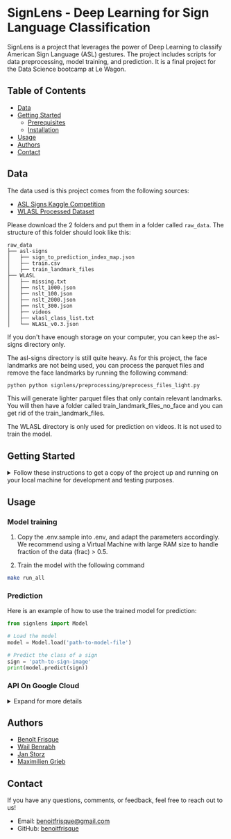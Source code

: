 # SignLens - Deep Learning for Sign Language Classification

SignLens is a project that leverages the power of Deep Learning to classify American Sign Language (ASL) gestures. The project includes scripts for data preprocessing, model training, and prediction. It is a final project for the Data Science bootcamp at Le Wagon.


## Table of Contents
- [Data](#data)
- [Getting Started](#getting-started)
  - [Prerequisites](#prerequisites)
  - [Installation](#installation)
- [Usage](#usage)
- [Authors](#authors)
- [Contact](#contact)


## Data
The data used is this project comes from the following sources:
- [ASL Signs Kaggle Competition](https://www.kaggle.com/competitions/asl-signs)
- [WLASL Processed Dataset](https://www.kaggle.com/datasets/risangbaskoro/wlasl-processed)

Please download the 2 folders and put them in a folder called `raw_data`. The structure of this folder should look like this:
```
raw_data
├── asl-signs
│   ├── sign_to_prediction_index_map.json
│   ├── train.csv
│   ├── train_landmark_files
├── WLASL
│   ├── missing.txt
│   ├── nslt_1000.json
│   ├── nslt_100.json
│   ├── nslt_2000.json
│   ├── nslt_300.json
│   ├── videos
│   ├── wlasl_class_list.txt
│   └── WLASL_v0.3.json
```
If you don't have enough storage on your computer, you can keep the asl-signs directory only.

The asl-signs directory is still quite heavy. As for this project, the face landmarks are not being used, you can process the parquet files and remove the face landmarks by running the following command:
```bash
python python signlens/preprocessing/preprocess_files_light.py
```

This will generate lighter parquet files that only contain relevant landmarks. You will then have a folder called train_landmark_files_no_face and you can get rid of the train_landmark_files.

The WLASL directory is only used for prediction on videos. It is not used to train the model.


## Getting Started

<details>
  <summary>Follow these instructions to get a copy of the project up and running on your local machine for development and testing purposes.</summary>


### Prerequisites

- Python 3.7 or later (Python 3.10.6 is recommended)
- TensorFlow
- OpenCV
- Pandas
- Numpy

### Installation

1. Clone the repository to your local machine:

```bash
git clone https://github.com/benoitfrisque/signlens.git
```

2. Navigate into the project directory
```bash
cd signlens
```

3. Create a local environment of Python 3.10.6 with pyenv. This requires you to have pyenv installed.
```bash
make create_virtual_env
```

4. Install the required Python libraries:
```bash
make install_requirements_dev
```

This will install all the libraries from requirements.txt and requirements_dev.txt.
</details>

## Usage

### Model training

1. Copy the .env.sample into .env, and adapt the parameters accordingly. We recommend using a Virtual Machine with large RAM size to handle fraction of the data (frac) > 0.5.

2. Train the model with the following command
```bash
make run_all
```


### Prediction
Here is an example of how to use the trained model for prediction:

```python
from signlens import Model

# Load the model
model = Model.load('path-to-model-file')

# Predict the class of a sign
sign = 'path-to-sign-image'
print(model.predict(sign))
```

### API On Google Cloud
<details>
  <summary>Expand for more details</summary>

#### Prerequisites:
1. **Google Cloud Platform Account**: You need an active Google Cloud Platform (GCP) account.
2. **Docker**: Ensure Docker is installed on your local machine for building containerized applications.
3. **Google Cloud SDK**: Install the Google Cloud SDK to interact with GCP services via the command line.
4. **Google Cloud Project**: Create a new or select an existing Google Cloud project where you'll deploy the API.
5. **Billing Enabled**: Ensure billing is enabled for your Google Cloud project.

#### Dependencies:
1. **FastAPI**: Install the FastAPI library, a modern, fast (high-performance), web framework for building APIs with Python 3.6+.
2. **uvicorn**: Install uvicorn, an ASGI server implementation.
3. **Dockerfile**: Create a Dockerfile for containerizing the API application.
4. **Google Cloud Build**: Enable Google Cloud Build for automating builds and deployments.

#### Steps for Deployment:

1. **Test the API Locally**:
   - Run the API locally using FastAPI and verify that it works as expected.
```bash
make run_api
```

2. **Build Docker Image Locally**:
```bash
make build_docker
```

3. **Test Docker Image Locally**:
   - Run the Docker container locally to ensure it behaves correctly. Upload a Json file of preprocessed landmarks and checks thatthe prediction is correct.7

4. **Build Production Docker Image**
    - If it worked correctly, build the production image:
```bash
make build_docker_prod
```

5. **Push Image to Google Artifact Registry**
    - To deploy it on Google Cloud, copy `.env.sample.yaml` and rename it `.env.yaml`.
    - Adapt your Google region, project_ID ect in `.env.yaml` and `.env`.
    - Run the following command to push the prod image:
```bash
make google_push
```

6. **Deploy API to Google Cloud Run**:
   - Deploy the Docker image from GAR to Google Cloud Run using the gcloud command-line tool.
```bash
make google_deploy
```

7. **Verify Deployment**:
   - Verify that the API is successfully deployed and accessible via the provided URL.

8. **Configure Domain (Optional)**:
    - If needed, configure a custom domain for your API endpoint.

9. **Monitor and Maintain**:
    - Monitor the deployed API for performance, errors, and usage.
    - Regularly update and maintain the API as needed.

</details>

## Authors

- [Benoît Frisque](https://github.com/benoitfrisque)
- [Wail Benrabh](https://github.com/WailBen97)
- [Jan Storz](https://github.com/janstorz)
- [Maximilien Grieb](https://github.com/MaxGrieb)

## Contact

If you have any questions, comments, or feedback, feel free to reach out to us!

- Email: benoitfrisque@gmail.com
- GitHub: [benoitfrisque](https://github.com/benoitfrisque)
